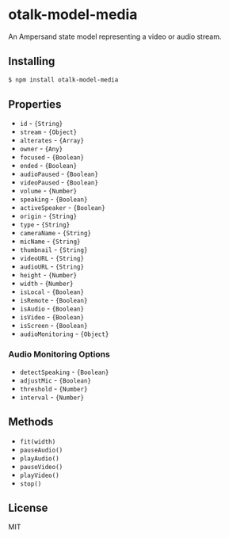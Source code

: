 # otalk-model-media

An Ampersand state model representing a video or audio stream.

## Installing

```sh
$ npm install otalk-model-media
```

## Properties

- `id` - `{String}`
- `stream` - `{Object}`
- `alterates` - `{Array}`
- `owner` - `{Any}`
- `focused` - `{Boolean}`
- `ended` - `{Boolean}`
- `audioPaused` - `{Boolean}`
- `videoPaused` - `{Boolean}`
- `volume` - `{Number}`
- `speaking` - `{Boolean}`
- `activeSpeaker` - `{Boolean}`
- `origin` - `{String}`
- `type` - `{String}`
- `cameraName` - `{String}`
- `micName` - `{String}`
- `thumbnail` - `{String}`
- `videoURL` - `{String}`
- `audioURL` - `{String}`
- `height` - `{Number}`
- `width` - `{Number}`
- `isLocal` - `{Boolean}`
- `isRemote` - `{Boolean}`
- `isAudio` - `{Boolean}`
- `isVideo` - `{Boolean}`
- `isScreen` - `{Boolean}`
- `audioMonitoring` - `{Object}`

### Audio Monitoring Options

- `detectSpeaking` - `{Boolean}`
- `adjustMic` - `{Boolean}`
- `threshold` - `{Number}`
- `interval` - `{Number}`

## Methods

- `fit(width)`
- `pauseAudio()`
- `playAudio()`
- `pauseVideo()`
- `playVideo()`
- `stop()`

## License

MIT
